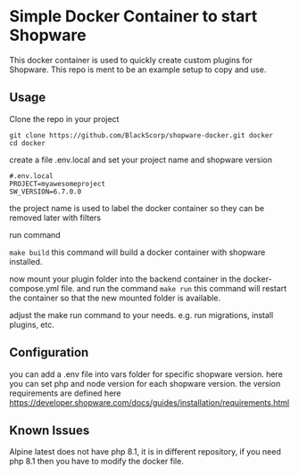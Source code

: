 # Simple Docker Container to start Shopware

This docker container is used to quickly create custom plugins for Shopware.
This repo is ment to be an example setup to copy and use.

## Usage

Clone the repo in your project
```
git clone https://github.com/BlackScorp/shopware-docker.git docker
cd docker
```
create a file .env.local and set your project name and shopware version
```
#.env.local
PROJECT=myawesomeproject
SW_VERSION=6.7.0.0
```
the project name is used to label the docker container so they can be removed later with filters

run command

``
make build
``
this command will build a docker container with shopware installed.

now mount your plugin folder into the backend container in the docker-compose.yml file.
and run the command
``
make run
``
this command will restart the container so that the new mounted folder is available.

adjust the make run command to your needs. e.g. run migrations, install plugins, etc.

## Configuration

you can add a .env file into vars folder for specific shopware version. here you can set php and node version for each shopware version.
the version requirements are defined here
https://developer.shopware.com/docs/guides/installation/requirements.html

## Known Issues
Alpine latest does not have php 8.1, it is in different repository, if you need php 8.1 then you have to modify the docker file.
